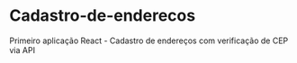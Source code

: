 # Cadastro-de-enderecos
Primeiro aplicação React - Cadastro de endereços com verificação de CEP via API
